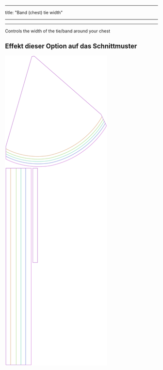 - - -
title: "Band (chest) tie width"
- - -

---

Controls the width of the tie/band around your chest

## Effekt dieser Option auf das Schnittmuster

![Dieses Bild zeigt den Effekt dieser Option, indem es mehrere Varianten überlagert, die einen anderen Wert für diese Option haben](bee_bandtiewidth_sample.svg "Effekt dieser Option auf das Schnittmuster")
